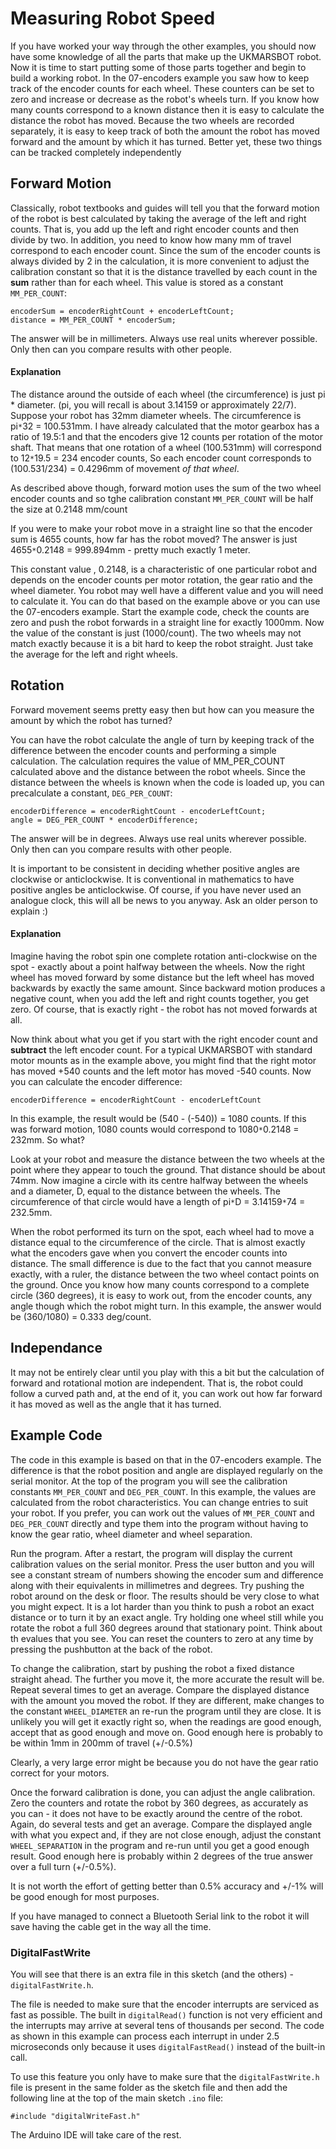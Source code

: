 # Measuring Robot Speed

If you have worked your way through the other examples, you should now have some knowledge of all the parts that make up the UKMARSBOT robot. Now it is time to start putting some of those parts together and begin to build a working robot. In the 07-encoders example you saw how to keep track of the encoder counts for each wheel. These counters can be set to zero and increase or decrease as the robot's wheels turn. If you know how many counts correspond to a known distance then it is easy to calculate the distance the robot has moved. Because the two wheels are recorded separately, it is easy to keep track of both the amount the robot has moved forward and the amount by which it has turned. Better yet, these two things can be tracked completely independently


## Forward Motion

Classically, robot textbooks and guides will tell you that the forward motion of the robot is best calculated by taking the average of the left and right counts. That is, you add up the left and right encoder counts and then divide by two. In addition, you need to know how many mm of travel correspond to each encoder count. Since the sum of the encoder counts is always divided by 2 in the calculation, it is more convenient to adjust the calibration constant so that it is the distance travelled by each count in the **sum** rather than for each wheel. This value is stored as a constant ```MM_PER_COUNT```:

    encoderSum = encoderRightCount + encoderLeftCount;
    distance = MM_PER_COUNT * encoderSum;

The answer will be in millimeters. Always use real units wherever possible. Only then can you compare results with other people.

#### Explanation

The distance around the outside of each wheel (the circumference) is just pi * diameter. (pi, you will recall is about 3.14159 or approximately 22/7). Suppose your robot has 32mm diameter wheels. The circumference is pi```*```32 = 100.531mm. I have already calculated that the motor gearbox has a ratio of 19.5:1 and that the encoders give 12 counts per rotation of the motor shaft. That means that one rotation of a wheel (100.531mm) will correspond to 12```*```19.5 = 234 encoder counts, So each encoder count corresponds to (100.531/234) = 0.4296mm of movement _of that wheel_.

As described above though, forward motion uses the sum of the two wheel encoder counts and so tghe calibration constant ```MM_PER_COUNT``` will be half the size at 0.2148 mm/count

If you were to make your robot move in a straight line so that the encoder sum is 4655 counts, how far has the robot moved? The answer is just 4655```*```0.2148 = 999.894mm - pretty much exactly 1 meter.

This constant value , 0.2148, is a characteristic of one particular robot and depends on the encoder counts per motor rotation, the gear ratio and the wheel diameter. You robot may well have a different value and you will need to calculate it. You can do that based on the example above or you can use the 07-encoders example. Start the example code, check the counts are zero and push the robot forwards in a straight line for exactly 1000mm. Now the value of the constant is just (1000/count). The two wheels may not match exactly because it is a bit hard to keep the robot straight. Just take the average for the left and right wheels.


## Rotation

Forward movement seems pretty easy then but how can you measure the amount by which the robot has turned?

You can have the robot calculate the angle of turn by keeping track of the difference between the encoder counts and performing a simple calculation. The calculation requires the value of MM_PER_COUNT calculated above and the distance between the robot wheels. Since the distance between the wheels is known when the code is loaded up, you can precalculate a constant, ```DEG_PER_COUNT```:

    encoderDifference = encoderRightCount - encoderLeftCount;
    angle = DEG_PER_COUNT * encoderDifference;


The answer will be in degrees. Always use real units wherever possible. Only then can you compare results with other people.

It is important to be consistent in deciding whether positive angles are clockwise or anticlockwise. It is conventional in mathematics to have positive angles be anticlockwise. Of course, if you have never used an analogue clock, this will all be news to you anyway. Ask an older person to explain :)

#### Explanation

Imagine having the robot spin one complete rotation anti-clockwise on the spot - exactly about a point halfway between the wheels. Now the right wheel has moved forward by some distance but the left wheel has moved backwards by exactly the same amount. Since backward motion produces a negative count, when you add the left and right counts together, you get zero. Of course, that is exactly right - the robot has not moved forwards at all.

Now think about what you get if you start with the right encoder count and **subtract** the left encoder count. For a typical UKMARSBOT with standard motor mounts as in the example above, you might find that the right motor has moved +540 counts and the left motor has moved -540 counts. Now you can calculate the encoder difference:

    encoderDifference = encoderRightCount - encoderLeftCount

In this example, the result would be (540 - (-540)) = 1080 counts. If this was forward motion, 1080 counts would correspond to 1080```*```0.2148 = 232mm. So what?

Look at your robot and measure the distance between the two wheels at the point where they appear to touch the ground. That distance should be about 74mm. Now imagine a circle with its centre halfway between the wheels and a diameter, D, equal to the distance between the wheels. The circumference of that circle would have a length of pi```*```D = 3.14159```*```74 = 232.5mm.

When the robot performed its turn on the spot, each wheel had to move a distance equal to the circumference of the circle. That is almost exactly what the encoders gave when you convert the encoder counts into distance. The small difference is due to the fact that you cannot measure exactly, with a ruler, the distance between the two wheel contact points on the ground. Once you know how many counts correspond to a complete circle (360 degrees), it is easy to work out, from the encoder counts, any angle though which the robot might turn. In this example, the answer would be (360/1080) = 0.333 deg/count.


## Independance

It may not be entirely clear until you play with this a bit but the calculation of forward and rotational motion are independent. That is, the robot could follow a curved path and, at the end of it, you can work out how far forward it has moved as well as the angle that it has turned.


## Example Code

The code in this example is based on that in the 07-encoders example. The difference is that the robot position and angle are displayed regularly on the serial monitor. At the top of the program you will see the calibration constants ```MM_PER_COUNT``` and ```DEG_PER_COUNT```. In this example, the values are calculated from the robot characteristics.  You can change entries to suit your robot. If you prefer, you can work out the values of  ```MM_PER_COUNT``` and ```DEG_PER_COUNT``` directly and type them into the program without having to know the gear ratio, wheel diameter and wheel separation.


Run the program. After a restart, the program will display the current calibration values on the serial monitor. Press the user button and you will see a constant stream of numbers showing the encoder sum and difference along with their equivalents in millimetres and degrees. Try pushing the robot around on the desk or floor. The results should be very close to what you might expect. It is a lot harder than you think to push a robot an exact distance or to turn it by an exact angle. Try holding one wheel still while you rotate the robot a full 360 degrees around that stationary point. Think about th evalues that you see. You can reset the counters to zero at any time by pressing the pushbutton at the back of the robot.

To change the calibration, start by pushing the robot a fixed distance straight ahead. The further you move it, the more accurate the result will be. Repeat several times to get an average. Compare the displayed distance with the amount you moved the robot. If they are different, make changes to the constant ```WHEEL_DIAMETER``` an re-run the program until they are close. It is unlikely you will get it exactly right so, when the readings are good enough, accept that as good enough and move on.  Good enough here is probably to be within 1mm in 200mm of travel (+/-0.5%)

Clearly, a very large error might be because you do not have the gear ratio correct for your motors.

Once the forward calibration is done, you can adjust the angle calibration. Zero the counters and rotate the robot by 360 degrees, as accurately as you can - it does not have to be exactly around the centre of the robot. Again, do several tests and get an average. Compare the displayed angle with what you expect and, if they are not close enough, adjust the constant ```WHEEL_SEPARATION``` in the program and re-run until you get a good enough result. Good enough here is probably within 2 degrees of the true answer over a full turn (+/-0.5%).

It is not worth the effort of getting better than 0.5% accuracy and +/-1% will be good enough for most purposes.

If you have managed to connect a Bluetooth Serial link to the robot it will save having the cable get in the way all the time.

### DigitalFastWrite

You will see that there is an extra file in this sketch (and the others) - ```digitalFastWrite.h```.

The file is needed to make sure that the encoder interrupts are serviced as fast as possible. The built in ```digitalRead()``` function is not very efficient and the interrupts may arrive at several tens of thousands per second. The code as shown in this example can process each interrupt in under 2.5 microseconds only because it uses ```digitalFastRead()``` instead of the built-in call.

To use this feature you only have to make sure that the ```digitalFastWrite.h``` file is present in the same folder as the sketch file and then add the following line at the top of the main sketch ```.ino``` file:

    #include "digitalWriteFast.h"

The Arduino IDE will take care of the rest.